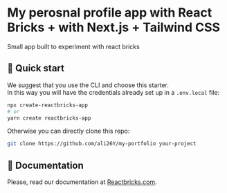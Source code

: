 # My perosnal profile app with React Bricks + with Next.js + Tailwind CSS

Small app built to experiment with react bricks 

## 🚀 Quick start

We suggest that you use the CLI and choose this starter.  
In this way you will have the credentials already set up in a `.env.local` file:

```bash
npx create-reactbricks-app
# or
yarn create reactbricks-app
```

Otherwise you can directly clone this repo:

```bash
git clone https://github.com/ali26Y/my-portfolio your-project
```

## 📖 Documentation

Please, read our documentation at [Reactbricks.com](https://reactbricks.com).
